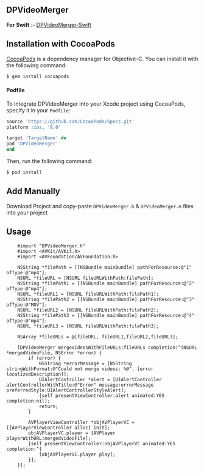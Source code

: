 ## DPVideoMerger

**For Swift** :- [DPVideoMerger-Swift](https://github.com/Datt1994/DPVideoMerger-Swift)


## Installation with CocoaPods

[CocoaPods](http://cocoapods.org) is a dependency manager for Objective-C. You can install it with the following command:

```bash
$ gem install cocoapods
```
#### Podfile

To integrate DPVideoMerger into your Xcode project using CocoaPods, specify it in your `Podfile`:

```ruby
source 'https://github.com/CocoaPods/Specs.git'
platform :ios, '8.0'

target 'TargetName' do
pod 'DPVideoMerger'
end
```

Then, run the following command:

```bash
$ pod install
```


## Add Manually 
  
  Download Project and copy-paste `DPVideoMerger.h` & `DPVideoMerger.m` files into your project 

## Usage 

```objc
    #import "DPVideoMerger.h"
    #import <AVKit/AVKit.h>
    #import <AVFoundation/AVFoundation.h>

    NSString *filePath = [[NSBundle mainBundle] pathForResource:@"1" ofType:@"mp4"];
    NSURL *fileURL = [NSURL fileURLWithPath:filePath];
    NSString *filePath1 = [[NSBundle mainBundle] pathForResource:@"2" ofType:@"mp4"];
    NSURL *fileURL1 = [NSURL fileURLWithPath:filePath1];
    NSString *filePath2 = [[NSBundle mainBundle] pathForResource:@"3" ofType:@"MOV"];
    NSURL *fileURL2 = [NSURL fileURLWithPath:filePath2];
    NSString *filePath3 = [[NSBundle mainBundle] pathForResource:@"4" ofType:@"mp4"];
    NSURL *fileURL3 = [NSURL fileURLWithPath:filePath3];
    
    NSArray *fileURLs = @[fileURL, fileURL1,fileURL2,fileURL3];
    
    [DPVideoMerger mergeVideosWithFileURLs:fileURLs completion:^(NSURL *mergedVideoFile, NSError *error) {
        if (error) {
            NSString *errorMessage = [NSString stringWithFormat:@"Could not merge videos: %@", [error localizedDescription]];
            UIAlertController *alert = [UIAlertController alertControllerWithTitle:@"Error" message:errorMessage preferredStyle:UIAlertControllerStyleAlert];
            [self presentViewController:alert animated:YES completion:nil];
            return;
        }
        
        AVPlayerViewController *objAVPlayerVC = [[AVPlayerViewController alloc] init];
        objAVPlayerVC.player = [AVPlayer playerWithURL:mergedVideoFile];
        [self presentViewController:objAVPlayerVC animated:YES completion:^{
            [objAVPlayerVC.player play];
        }];
    }];
```
